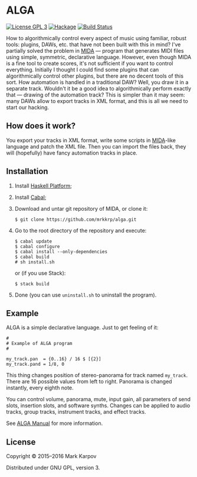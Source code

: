 # ALGA

[![License GPL 3](https://img.shields.io/badge/license-GPL_3-green.svg)](http://www.gnu.org/licenses/gpl-3.0.txt)
[![Hackage](https://img.shields.io/hackage/v/alga.svg?style=flat)](https://hackage.haskell.org/package/alga)
[![Build Status](https://travis-ci.org/mrkkrp/alga.svg?branch=master)](https://travis-ci.org/mrkkrp/alga)

How to algorithmically control every aspect of music using familiar, robust
tools: plugins, DAWs, etc. that have not been built with this in mind? I've
partially solved the problem in [MIDA](https://github.com/mrkkrp/mida) —
program that generates MIDI files using simple, symmetric, declarative
language. However, even though MIDA is a fine tool to create scores, it's
not sufficient if you want to control everything. Initially I thought I
could find some plugins that can algorithmically control other plugins, but
there are no decent tools of this sort. How automation is handled in a
traditional DAW? Well, you draw it in a separate track. Wouldn't it be a
good idea to algorithmically perform exactly that — drawing of the
automation track? This is simpler than it may seem: many DAWs allow to
export tracks in XML format, and this is all we need to start our hacking.

## How does it work?

You export your tracks in XML format, write some scripts in
[MIDA](https://github.com/mrkkrp/mida)-like language and patch the XML
file. Then you can import the files back, they will (hopefully) have fancy
automation tracks in place.

## Installation

1. Install [Haskell Platform](https://www.haskell.org/platform/);
2. Install [Cabal](https://www.haskell.org/cabal/);
3. Download and untar git repository of MIDA, or clone it:

   ```
   $ git clone https://github.com/mrkkrp/alga.git
   ```

4. Go to the root directory of the repository and execute:

   ```
   $ cabal update
   $ cabal configure
   $ cabal install --only-dependencies
   $ cabal build
   # sh install.sh
   ```

   or (if you use Stack):

   ```
   $ stack build
   ```

5. Done (you can use `uninstall.sh` to uninstall the program).

## Example

ALGA is a simple declarative language. Just to get feeling of it:

```
#
# Example of ALGA program
#

my_track.pan  = {0..16} / 16 $ [{2}]
my_track.pand = 1/8, 0
```

This thing changes position of stereo-panorama for track named
`my_track`. There are 16 possible values from left to right. Panorama is
changed instantly, every eighth note.

You can control volume, panorama, mute, input gain, all parameters of send
slots, insertion slots, and software synths. Changes can be applied to audio
tracks, group tracks, instrument tracks, and effect tracks.

See [ALGA Manual](https://mrkkrp.github.io/alga/) for more information.

## License

Copyright © 2015–2016 Mark Karpov

Distributed under GNU GPL, version 3.
